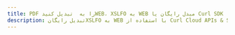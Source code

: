 ---title: PDF را به  تبدیل کنیدWEB، XSLFO به WEB مبدل رایگان یا Curl SDKdescription: تبدیل رایگانXSLFO به WEB با استفاده از Curl Cloud APIs & SDK همچنین اسناد PDF را در Cloud ایجاد، ویرایش و رندر کنید.---